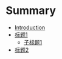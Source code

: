 # Summary

* [Introduction](README.md)
* [标题1](biao-ti-1.md)
  * [子标题1](zi-biao-ti-1.md)
* [标题2](biao-ti-2.md)

